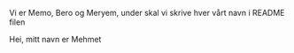 Vi er Memo, Bero og Meryem, under skal vi skrive hver vårt navn i README filen

Hei, mitt navn er Mehmet
